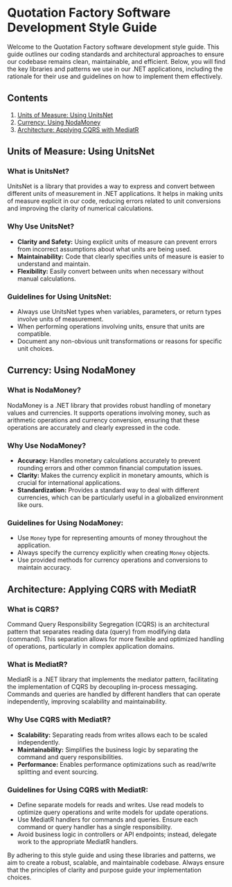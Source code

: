 # Quotation Factory Software Development Style Guide

Welcome to the Quotation Factory software development style guide. This guide outlines our coding standards and architectural approaches to ensure our codebase remains clean, maintainable, and efficient. Below, you will find the key libraries and patterns we use in our .NET applications, including the rationale for their use and guidelines on how to implement them effectively.

## Contents

1. [Units of Measure: Using UnitsNet](#units-of-measure-using-unitsnet)
2. [Currency: Using NodaMoney](#currency-using-nodamoney)
3. [Architecture: Applying CQRS with MediatR](#architecture-applying-cqrs-with-mediatr)

## Units of Measure: Using UnitsNet

### What is UnitsNet?

UnitsNet is a library that provides a way to express and convert between different units of measurement in .NET applications. It helps in making units of measure explicit in our code, reducing errors related to unit conversions and improving the clarity of numerical calculations.

### Why Use UnitsNet?

- **Clarity and Safety:** Using explicit units of measure can prevent errors from incorrect assumptions about what units are being used.
- **Maintainability:** Code that clearly specifies units of measure is easier to understand and maintain.
- **Flexibility:** Easily convert between units when necessary without manual calculations.

### Guidelines for Using UnitsNet:

- Always use UnitsNet types when variables, parameters, or return types involve units of measurement.
- When performing operations involving units, ensure that units are compatible.
- Document any non-obvious unit transformations or reasons for specific unit choices.

## Currency: Using NodaMoney

### What is NodaMoney?

NodaMoney is a .NET library that provides robust handling of monetary values and currencies. It supports operations involving money, such as arithmetic operations and currency conversion, ensuring that these operations are accurately and clearly expressed in the code.

### Why Use NodaMoney?

- **Accuracy:** Handles monetary calculations accurately to prevent rounding errors and other common financial computation issues.
- **Clarity:** Makes the currency explicit in monetary amounts, which is crucial for international applications.
- **Standardization:** Provides a standard way to deal with different currencies, which can be particularly useful in a globalized environment like ours.

### Guidelines for Using NodaMoney:

- Use `Money` type for representing amounts of money throughout the application.
- Always specify the currency explicitly when creating `Money` objects.
- Use provided methods for currency operations and conversions to maintain accuracy.

## Architecture: Applying CQRS with MediatR

### What is CQRS?

Command Query Responsibility Segregation (CQRS) is an architectural pattern that separates reading data (query) from modifying data (command). This separation allows for more flexible and optimized handling of operations, particularly in complex application domains.

### What is MediatR?

MediatR is a .NET library that implements the mediator pattern, facilitating the implementation of CQRS by decoupling in-process messaging. Commands and queries are handled by different handlers that can operate independently, improving scalability and maintainability.

### Why Use CQRS with MediatR?

- **Scalability:** Separating reads from writes allows each to be scaled independently.
- **Maintainability:** Simplifies the business logic by separating the command and query responsibilities.
- **Performance:** Enables performance optimizations such as read/write splitting and event sourcing.

### Guidelines for Using CQRS with MediatR:

- Define separate models for reads and writes. Use read models to optimize query operations and write models for update operations.
- Use MediatR handlers for commands and queries. Ensure each command or query handler has a single responsibility.
- Avoid business logic in controllers or API endpoints; instead, delegate work to the appropriate MediatR handlers.

By adhering to this style guide and using these libraries and patterns, we aim to create a robust, scalable, and maintainable codebase. Always ensure that the principles of clarity and purpose guide your implementation choices.
